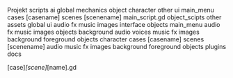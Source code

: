 Projekt
    scripts
        ai
        global
            mechanics
            object
            character
            other
             ui
	         main_menu 
        cases
            [casename]
                scenes
                    [scenename]
                        main_script.gd
                        object_scipts
                        other   
    assets
        global
			ui
				audio
					 fx
					 music
				 images
					 interface
					 objects
			main_menu
				audio
					fx
					music
				images
					objects
					background
             audio
                voices
                music
                fx
             images
                background
                foreground
                objects
                character
        cases
            [casename]
                 scenes
                    [scenename]
                         audio
                            music
                             fx
                            images
                            background
                            foreground
                            objects
    plugins
    docs


[case]_[scene]_[name].gd
